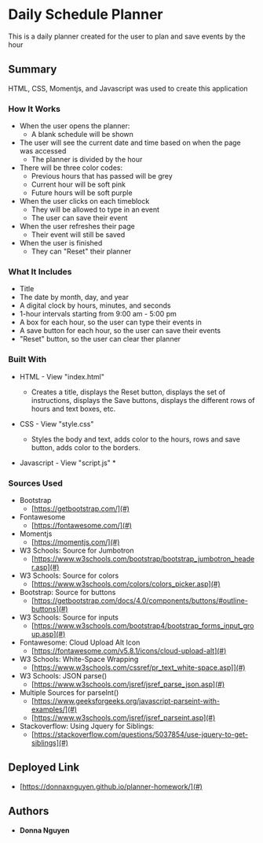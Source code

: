 # Daily Schedule Planner
This is a daily planner created for the user to plan and save events by the hour

## Summary
HTML, CSS, Momentjs, and Javascript was used to create this application

### How It Works
* When the user opens the planner:
  * A blank schedule will be shown
* The user will see the current date and time based on when the page was accessed
  * The planner is divided by the hour
* There will be three color codes:
  * Previous hours that has passed will be grey
  * Current hour will be soft pink
  * Future hours will be soft purple
* When the user clicks on each timeblock
  * They will be allowed to type in an event
  * The user can save their event
* When the user refreshes their page
  * Their event will still be saved
* When the user is finished
  * They can "Reset" their planner


### What It Includes
* Title
* The date by month, day, and year
* A digital clock by hours, minutes, and seconds
* 1-hour intervals starting from 9:00 am - 5:00 pm
* A box for each hour, so the user can type their events in
* A save button for each hour, so the user can save their events
* "Reset" button, so the user can clear ther planner

### Built With
* HTML - View "index.html"
  * Creates a title, displays the Reset button, displays the set of instructions, displays the Save buttons, displays the different rows of hours and text boxes, etc.

* CSS - View "style.css"
  * Styles the body and text, adds color to the hours, rows and save button, adds color to the borders. 

* Javascript - View "script.js"
  * 

### Sources Used
* Bootstrap
  * [https://getbootstrap.com/](#)
* Fontawesome
  * [https://fontawesome.com/](#)
* Momentjs
  * [https://momentjs.com/](#)
* W3 Schools: Source for Jumbotron
  * [https://www.w3schools.com/bootstrap/bootstrap_jumbotron_header.asp](#)
* W3 Schools: Source for colors
  * [https://www.w3schools.com/colors/colors_picker.asp](#)
* Bootstrap: Source for buttons
  * [https://getbootstrap.com/docs/4.0/components/buttons/#outline-buttons](#)
* W3 Schools: Source for inputs
  * [https://www.w3schools.com/bootstrap4/bootstrap_forms_input_group.asp](#)
* Fontawesome: Cloud Upload Alt Icon
  * [https://fontawesome.com/v5.8.1/icons/cloud-upload-alt](#)
* W3 Schools: White-Space Wrapping
  * [https://www.w3schools.com/cssref/pr_text_white-space.asp]](#)
* W3 Schools: JSON parse()
  * [https://www.w3schools.com/jsref/jsref_parse_json.asp](#)
* Multiple Sources for parseInt() 
  * [https://www.geeksforgeeks.org/javascript-parseint-with-examples/](#)
  * [https://www.w3schools.com/jsref/jsref_parseint.asp](#)
* Stackoverflow: Using Jquery for Siblings: 
  * [https://stackoverflow.com/questions/5037854/use-jquery-to-get-siblings](#)



## Deployed Link
* [https://donnaxnguyen.github.io/planner-homework/](#)


## Authors
* **Donna Nguyen** 
